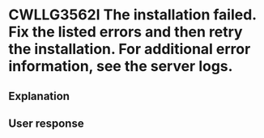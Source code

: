 # CWLLG3562I The installation failed. Fix the listed errors and then retry the installation. For additional error information, see the server logs.

## Explanation

## User response